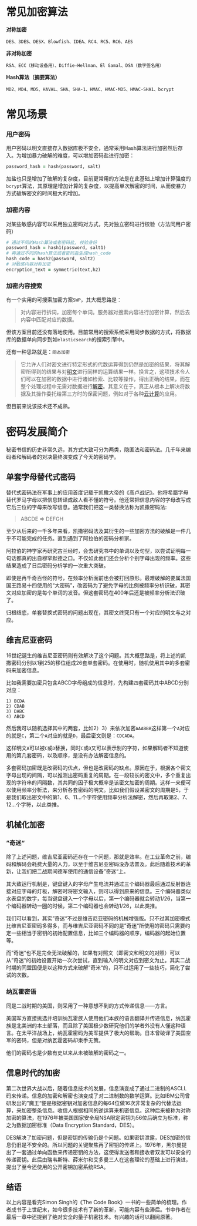 # 常见加密算法

**对称加密**

```
DES、3DES、DESX、Blowfish、IDEA、RC4、RC5、RC6、AES
```

**非对称加密**

```
RSA、ECC（移动设备用）、Diffie-Hellman、El Gamal、DSA（数字签名用）
```

**Hash算法（摘要算法）**

```
MD2、MD4、MD5、HAVAL、SHA、SHA-1、HMAC、HMAC-MD5、HMAC-SHA1、bcrypt
```



# 常见场景

### 用户密码

用户密码以明文直接存入数据库极不安全，通常采用Hash算法进行加密然后存入。为增加暴力破解的难度，可以增加密码盐进行加密：

```ruby
password_hash = hash(password, salt)
```

加盐也只是增加了破解的复杂度，目前更常用的方法是在此基础上增加计算强度的`bcrypt`算法，其原理是增加计算的复杂度，以提高单次解密的时间，从而使暴力方式破解密文的时间极大的增加。



### 加密内容

对某些敏感内容可以采用独立密码对方式，先对独立密码进行校验（方法同用户密码）

```ruby
# 通过不同的Hash算法或者密码盐, 校验身份
password_hash = hash1(password, salt1)
# 再通过不同的hash算法或者密码盐生成hash_code
hash_code = hash2(password, salt2)
# 对敏感内容对称加密
encryption_text = symmetric(text,h2)
```



### 加密内容搜索

有一个实用的可搜索加密方案`SWP`，其大概思路是：

>  对内容进行拆词，加密每个单词。服务器对搜索内容进行加密计算，然后去内容中匹配对应的数据。

但该方案目前还没有落地使用。目前常用的搜索系统采用同步数据的方式，将数据库的数据单向同步到如`elasticsearch`的搜索引擎中。

还有一种思路就是：`同态加密`

> 它允许人们对密文进行特定形式的代数运算得到仍然是加密的结果，将其解密所得到的结果与对[明文](https://zh.wikipedia.org/wiki/明文)进行同样的运算结果一样。换言之，这项技术令人们可以在加密的数据中进行诸如检索、比较等操作，得出正确的结果，而在整个处理过程中无需对数据进行[解密](https://zh.wikipedia.org/wiki/解密)。其意义在于，真正从根本上解决将数据及其操作委托给第三方时的保密问题，例如对于各种[云计算](https://zh.wikipedia.org/wiki/云计算)的应用。

但目前来说该技术还不成熟。



# 密码发展简介

秘密书信的历史非常久远，其方式大致可分为两类，隐匿法和密码法。几千年来编码者和解码者的对决最终演变成了今天的密码学。



## 单套字母替代式密码

替代式密码法在军事上的应用首度记载于凯撒大帝的《高卢战记》。他将希腊字母替代罗马字母以把信息转译成敌人看不懂的符号。他还常把信息内容的字母改写成它后三位的字母来改写信息。通常我们把这一类替换法称为凯撒密码法:

> ABCDE =>  DEFGH

至少从后来的一千多年来看，凯撒密码法及其衍生的一些加密方法的破解是一件几乎不可能完成的任务。直到遇到了阿拉伯的密码分析家。

阿拉伯的神学家再研究古兰经时，会去研究书中的单词以及句型，以尝试证明每一句话都真的出自穆罕默德之口。不仅如此他们还会分析个别字母出现的频率。这些结果造成了日后密码分析学的一次重大突破。

即使是再千奇百怪的符号，在频率分析面前也会被打回原形。最难破解的要属法国国王路易十四使用的“大密码”，改密码为了避免字母的比例被频率分析识破，其密文对应加密的是每个单词的发音。但这套密码在400年后还是被频率分析法识破了。

归根结底，单套替换式密码的问题出现在，其密文终究只有一个对应的明文与之对应。



## 维吉尼亚密码

16世纪诞生的维吉尼亚密码则有效解决了这个问题。其大概思路是，将上述的凯撒密码分别以1到25的移位组成26套单套密码。在使用时，随机使用其中的多套密码来加密信息。

比如我需要加密只包含ABCD字母组成的信息时，先构建四套密码其中ABCD分别对应：

```
1) BCDA
2) CDAB
3) DABC
4) ABCD
```

然后我可以随机选择其中的两套，比如2）3）来依次加密`AAABBB`这样第一个`A`对应的就是`C`，第二个`A`对应的就是`D`，最后密文则是：`CDCADA`。

这样明文`A`可以被`C`或`D`替换，同时`C`或`D`又可以表示别的字符，如果解码者不知道使用的第几套密码，以及顺序，是没有办法解密信息的。

多套密码加密既是改密码的优点，但也是改密码的缺点。原因在于，根据各个密文字母出现的间隔，可以推测出密码重复的周期。在一段较长的密文中，多个重复出现的字符串的间隔数，其共同的因子极大概率是该密文加密的周期。这样一来便可以使用频率分析法，来分析各套密码的明文。比如我们假设某密文的周期是5，于是我们取出密文中的第1、6、11...个字符使用频率分析法解密，然后再取第2、7、12...个字符，以此类推。



## 机械化加密

### ”奇迷“

除了上述问题，维吉尼亚密码还存在一个问题，那就是效率。在工业革命之前，编码和解码会耗费大量的人力，以至于维吉尼亚密码没办法普及。此后随着技术的革新，让我们把二战期间德军使用的通信设备”奇迷“上。

其大致运行机制是，键盘键入的字母产生电流并通过三个编码器最后通过反射器连接对应字母的灯板，解密时将密文输入，则可以得到原来的信息。三个编码器类似水表盘的数字，每当键盘键入一个字母以后，第一个编码器就会转动1/26，当第一个编码器转动一圈的时候，第二个编码器也会转动1/26，以此类推。

我们可以看到，其实”奇迷“不过是维吉尼亚密码的机械增强版。只不过其加密模式比维吉尼亚密码多得多，而与维吉尼亚密码不同的是”奇迷“所使用的密码只需要约定一些相当于密钥的初始配置信息，比如三个编码器的顺序，编码器的起始位置等。

而”奇迷“也不是完全无法破解的，如果有对照文（即密文和明文的对照）可以从”奇迷“的初始设置开始一次次尝试，直到输入的明文对应到密文为止。其实二战时期的同盟国便是以这种方式来破解”奇米“的，只不过运用了一些技巧，简化了尝试的次数。

### 纳瓦霍密语

同是二战时期的美国，则采用了一种意想不到的方式传递信息——方言。

美国军方直接挑选并培训纳瓦霍族人使用他们本族的语言翻译并传递信息，纳瓦霍族是北美洲的本土部落，而且除了美国极少数研究他们的学者外没有人懂这种语言。在太平洋战场上，纳瓦霍密码为美军提供了极大的帮助。日本曾破译了美国空军的密码，但是对纳瓦霍密码却束手无策。

他们的密码也是少数有史以来从未被破解的密码之一。



## 信息时代的加密

第二次世界大战以后，随着信息技术的发展，信息演变成了通过二进制的ASCLL码来传递。信息的加密和解密也演变成了对二进制数的数学运算。比如IBM公司曾研发出的”魔王“便是根据密钥对加密信息的每64位做16次非常复杂的代替法运算，来加密整条信息。收信人根据相同的逆运算来机密信息。这种后来被称为对称加密的算法，在1976年被美国国家安全局NSA限定密钥为56位后确立为标准，称之为数据加密标准（Data Encryption Standard，DES）。

DES解决了加密问题，但是密钥的传输仍是个问题。如果密钥泄露，DES加密的信息仍旧是不安全的。所以问题的关键聚焦再了密钥的传递上。1976年，黑尔曼提出了一套通过单向函数来传递密钥的方法，这使得发送者和接收者双发可以安全的传递密钥。此后由瑞韦斯特、薛米尔和艾多曼三人在这套理论的基础上进行演进，提出了至今还使用的公开密钥加密系统RSA。



## 结语

以上内容是看完Simon Singh的《The Code Book》一书的一些简单的梳理。作者成书于上世纪末，如今很多技术有了新的革新，可能内容有些滞后。书中作者在最后一章中还提到了绝对安全的量子机密技术。有兴趣的话可以翻阅原著。